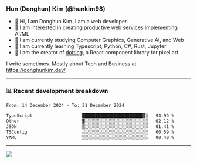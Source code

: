 ### Hun (Donghun) Kim (@hunkim98)

- 👋 Hi, I am Donghun Kim. I am a web developer. 
- 🤔 I am interested in creating productive web services implementing AI/ML
- 🔭 I am currently studying Computer Graphics, Generative AI, and Web 
- 🌱 I am currently learning Typescript, Python, C#, Rust, Jupyter
- 🎨 I am the creator of [dotting](https://github.com/hunkim98/dotting), a React component library for pixel art

I write sometimes. Mostly about Tech and Business at https://donghunkim.dev/

---
### 📊 Recent development breakdown
<!--START_SECTION:waka-->

```txt
From: 14 December 2024 - To: 21 December 2024

TypeScript                   ███████████████████████▓░   94.99 %
Other                        ▓░░░░░░░░░░░░░░░░░░░░░░░░   02.12 %
JSON                         ▒░░░░░░░░░░░░░░░░░░░░░░░░   01.41 %
TSConfig                     ░░░░░░░░░░░░░░░░░░░░░░░░░   00.59 %
YAML                         ░░░░░░░░░░░░░░░░░░░░░░░░░   00.40 %
```

<!--END_SECTION:waka-->
---

<!-- <div align='center'> -->
  <img align="center" src="https://github-readme-stats.vercel.app/api?username=hunkim98&theme=dark&show_icons=true"/>
<!-- </div> -->
<!--
**hunkim98/hunkim98** is a ✨ _special_ ✨ repository because its `README.md` (this file) appears on your GitHub profile.

Here are some ideas to get you started:

- 🔭 I’m currently working on ...
- 🌱 I’m currently learning ...
- 👯 I’m looking to collaborate on ...
- 🤔 I’m looking for help with ...
- 💬 Ask me about ...
- 📫 How to reach me: ...
- 😄 Pronouns: ...
- ⚡ Fun fact: ...
-->

